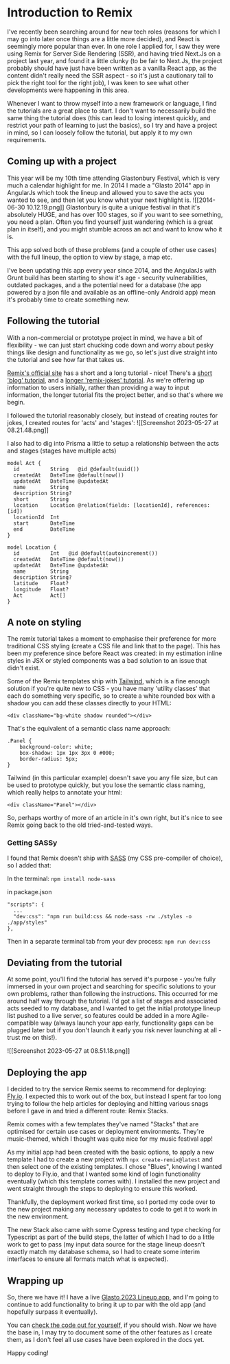# Introduction to Remix
I've recently been searching around for new tech roles (reasons for which I may go into later once things are a little more decided), and React is seemingly more popular than ever. In one role I applied for, I saw they were using Remix for Server Side Rendering (SSR), and having tried Next.Js on a project last year, and found it a little clunky (to be fair to Next.Js, the project probably should have just have been written as a vanilla React app, as the content didn't really need the SSR aspect - so it's just a cautionary tail to pick the right tool for the right job), I was keen to see what other developments were happening in this area.

Whenever I want to throw myself into a new framework or language, I find the tutorials are a great place to start. I don't want to necessarily build the same thing the tutorial does (this can lead to losing interest quickly, and restrict your path of learning to just the basics), so I try and have a project in mind, so I can loosely follow the tutorial, but apply it to my own requirements.

## Coming up with a project
This year will be my 10th time attending Glastonbury Festival, which is very much a calendar highlight for me. In 2014 I made a "Glasto 2014" app in AngularJs which took the lineup and allowed you to save the acts you wanted to see, and then let you know what your next highlight is.
![[2014-06-30 10.12.19.png]]
Glastonbury is quite a unique festival in that it's absolutely HUGE, and has over 100 stages, so if you want to see something, you need a plan. Often you find yourself just wandering (which is a great plan in itself), and you might stumble across an act and want to know who it is.

This app solved both of these problems (and a couple of other use cases) with the full lineup, the option to view by stage, a map etc.

I've been updating this app every year since 2014, and the AngularJs with Grunt build has been starting to show it's age - security vulnerabilities, outdated packages, and a the potential need for a database (the app powered by a json file and available as an offline-only Android app) mean it's probably time to create something new.

## Following the tutorial
With a non-commercial or prototype project in mind, we have a bit of flexibility - we can just start chucking code down and worry about pesky things like design and functionality as we go, so let's just dive straight into the tutorial and see how far that takes us.

[Remix's official site](https://remix.run/) has a short and a long tutorial - nice! There's a [short 'blog' tutorial](https://remix.run/docs/en/main/tutorials/blog), and a [longer 'remix-jokes' tutorial](https://remix.run/docs/en/main/tutorials/jokes). As we're offering up information to users initially, rather than providing a way to input information, the longer tutorial fits the project better, and so that's where we begin.

I followed the tutorial reasonably closely, but instead of creating routes for jokes, I created routes for 'acts' and 'stages':
![[Screenshot 2023-05-27 at 08.21.48.png]]

I also had to dig into Prisma a little to setup a relationship between the acts and stages (stages have multiple acts)

```
model Act {  
  id          String   @id @default(uuid())  
  createdAt   DateTime @default(now())  
  updatedAt   DateTime @updatedAt  
  name        String  
  description String?  
  short       String  
  location    Location @relation(fields: [locationId], references: [id])  
  locationId  Int  
  start       DateTime  
  end         DateTime  
}  
  
model Location {  
  id          Int   @id @default(autoincrement())  
  createdAt   DateTime @default(now())  
  updatedAt   DateTime @updatedAt  
  name        String  
  description String?  
  latitude    Float?  
  longitude   Float?  
  Act         Act[]  
}
```

## A note on styling
The remix tutorial takes a moment to emphasise their preference for more traditional CSS styling (create a CSS file and link that to the page). This has been my preference since before React was created: in my estimation inline styles in JSX or styled components was a bad solution to an issue that didn't exist.

Some of the Remix templates ship with [Tailwind](https://tailwindcss.com/), which is a fine enough solution if you're quite new to CSS - you have many 'utility classes' that each do something very specific, so to create a white rounded box with a shadow you can add these classes directly to your HTML:
```
<div className="bg-white shadow rounded"></div>
```

That's the equivalent of a semantic class name approach:
```
.Panel {
	background-color: white;
	box-shadow: 1px 1px 3px 0 #000;
	border-radius: 5px;
}
```

Tailwind (in this particular example) doesn't save you any file size, but can be used to prototype quickly, but you lose the semantic class naming, which really helps to annotate your html:

```
<div className="Panel"></div>
```

So, perhaps worthy of more of an article in it's own right, but it's nice to see Remix going back to the old tried-and-tested ways. 

### Getting SASSy
I found that Remix doesn't ship with [SASS](https://sass-lang.com/) (my CSS pre-compiler of choice), so I added that:

In the terminal:
`npm install node-sass`

in package.json
```
"scripts": {  
  ...  
  "dev:css": "npm run build:css && node-sass -rw ./styles -o ./app/styles"  
},
```

Then in a separate terminal tab from your dev process:
`npm run dev:css`

## Deviating from the tutorial
At some point, you'll find the tutorial has served it's purpose - you're fully immersed in your own project and searching for specific solutions to your own problems, rather than following the instructions. This occurred for me around half way through the tutorial. I'd got a list of stages and associated acts seeded to my database, and I wanted to get the initial prototype lineup list pushed to a live server, so features could be added in a more Agile-compatible way (always launch your app early, functionality gaps can be plugged later but if you don't launch it early you risk never launching at all - trust me on this!).

![[Screenshot 2023-05-27 at 08.51.18.png]]

## Deploying the app
I decided to try the service Remix seems to recommend for deploying: [Fly.io](https://fly.io). I expected this to work out of the box, but instead I spent far too long trying to follow the help articles for deploying and hitting various snags before I gave in and tried a different route: Remix Stacks.

Remix comes with a few templates they've named "Stacks" that are optimised for certain use cases or deployment environments. They're music-themed, which I thought was quite nice for my music festival app!

As my initial app had been created with the basic options, to apply a new template I had to create a new project with `npx create-remix@latest` and then select one of the existing templates. I chose "Blues", knowing I wanted to deploy to Fly.io, and that I wanted some kind of login functionality eventually (which this template comes with). I installed the new project and went straight through the steps to deploying to ensure this worked.

Thankfully, the deployment worked first time, so I ported my code over to the new project making any necessary updates to code to get it to work in the new environment.

The new Stack also came with some Cypress testing and type checking for Typescript as part of the build steps, the latter of which I had to do a little work to get to pass (my input data source for the stage lineup doesn't exactly match my database schema, so I had to create some interim interfaces to ensure all formats match what is expected).

## Wrapping up
So, there we have it! I have a live [Glasto 2023 Lineup app](https://glasto-blues.fly.dev/), and I'm going to continue to add functionality to bring it up to par with the old app (and hopefully surpass it eventually).

You can [check the code out for yourself](https://github.com/Rillus/glasto-blues), if you should wish. Now we have the base in, I may try to document some of the other features as I create them, as I don't feel all use cases have been explored in the docs yet.

Happy coding!
